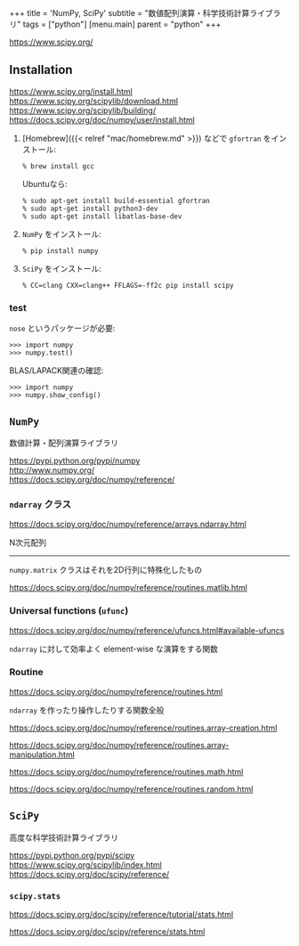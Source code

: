 +++
title = 'NumPy, SciPy'
subtitle = "数値配列演算・科学技術計算ライブラリ"
tags = ["python"]
[menu.main]
  parent = "python"
+++

<https://www.scipy.org/>

## Installation

<https://www.scipy.org/install.html>\
<https://www.scipy.org/scipylib/download.html>\
<https://www.scipy.org/scipylib/building/>\
<https://docs.scipy.org/doc/numpy/user/install.html>

1.  [Homebrew]({{< relref "mac/homebrew.md" >}}) などで `gfortran` をインストール:

        % brew install gcc

    Ubuntuなら:

        % sudo apt-get install build-essential gfortran
        % sudo apt-get install python3-dev
        % sudo apt-get install libatlas-base-dev

2.  `NumPy` をインストール:

        % pip install numpy

3.  `SciPy` をインストール:

        % CC=clang CXX=clang++ FFLAGS=-ff2c pip install scipy

### test

`nose` というパッケージが必要:

    >>> import numpy
    >>> numpy.test()

BLAS/LAPACK関連の確認:

    >>> import numpy
    >>> numpy.show_config()

## `NumPy`

数値計算・配列演算ライブラリ

<https://pypi.python.org/pypi/numpy>\
<http://www.numpy.org/>\
<https://docs.scipy.org/doc/numpy/reference/>

### `ndarray` クラス

<https://docs.scipy.org/doc/numpy/reference/arrays.ndarray.html>

N次元配列

------------------------------------------------------------------------

`numpy.matrix` クラスはそれを2D行列に特殊化したもの

<https://docs.scipy.org/doc/numpy/reference/routines.matlib.html>

### Universal functions (`ufunc`)

<https://docs.scipy.org/doc/numpy/reference/ufuncs.html#available-ufuncs>

`ndarray` に対して効率よく element-wise な演算をする関数

### Routine

<https://docs.scipy.org/doc/numpy/reference/routines.html>

`ndarray` を作ったり操作したりする関数全般

<https://docs.scipy.org/doc/numpy/reference/routines.array-creation.html>

<https://docs.scipy.org/doc/numpy/reference/routines.array-manipulation.html>

<https://docs.scipy.org/doc/numpy/reference/routines.math.html>

<https://docs.scipy.org/doc/numpy/reference/routines.random.html>

## `SciPy`

高度な科学技術計算ライブラリ

<https://pypi.python.org/pypi/scipy>\
<https://www.scipy.org/scipylib/index.html>\
<https://docs.scipy.org/doc/scipy/reference/>

### `scipy.stats`

<https://docs.scipy.org/doc/scipy/reference/tutorial/stats.html>

<https://docs.scipy.org/doc/scipy/reference/stats.html>
